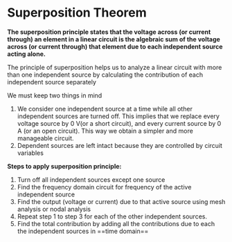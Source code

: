 
# Superposition Theorem

**The superposition principle states that the voltage across (or current through) an element in a linear circuit is the algebraic sum of the voltage across (or current through) that element due to each independent source acting alone.**

The principle of superposition helps us to analyze a linear circuit with more than one independent source by calculating the contribution of each independent source separately

We must keep two things in mind

1. We consider one independent source at a time while all other independent sources are turned off. This implies that we replace every voltage source by 0 V(or a short circuit), and every current source by 0 A (or an open circuit). This way we obtain a simpler and more manageable circuit.
2. Dependent sources are left intact because they are controlled by circuit variables


**Steps to apply superposition principle:**

1. Turn off all independent sources except one source
2. Find the frequency domain circuit for frequency of the active independent source
3. Find the output (voltage or current) due to that active source using mesh analysis or nodal analysis
4. Repeat step 1 to step 3 for each of the other independent sources.
5. Find the total contribution by adding all the contributions due to each the independent sources in ==time domain==
